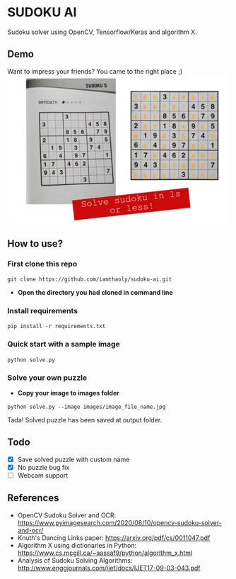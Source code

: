 # SUDOKU AI
Sudoku solver using OpenCV, Tensorflow/Keras and algorithm X.

## Demo
Want to impress your friends? You came to the right place ;)
![Demo](demo.png)

## How to use?
### First clone this repo
```
git clone https://github.com/iamthaoly/sudoku-ai.git
```
- **Open the directory you had cloned in command line** 
 
### Install requirements
```
pip install -r requirements.txt
```

### Quick start with a sample image
```
python solve.py
```
### Solve your own puzzle
- **Copy your image to images folder**
```
python solve.py --image images/image_file_name.jpg
```
Tada! Solved puzzle has been saved at output folder.
## Todo
- [x] Save solved puzzle with custom name
- [x] No puzzle bug fix
- [ ] Webcam support

## References
- OpenCV Sudoku Solver and OCR: https://www.pyimagesearch.com/2020/08/10/opencv-sudoku-solver-and-ocr/
- Knuth's Dancing Links paper: https://arxiv.org/pdf/cs/0011047.pdf
- Algorithm X using dictionaries in Python: https://www.cs.mcgill.ca/~aassaf9/python/algorithm_x.html
- Analysis of Sudoku Solving Algorithms: http://www.enggjournals.com/ijet/docs/IJET17-09-03-043.pdf